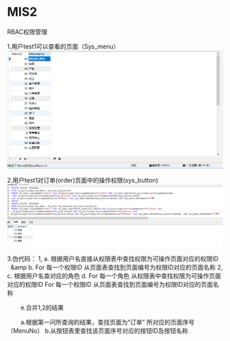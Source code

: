 # MIS2
RBAC权限管理

1.用户test1可以查看的页面（Sys_menu）
![image](https://github.com/neverever03/MIS2/blob/master/RBAC1.PNG)

2.用户test1对订单(order)页面中的操作权限(sys_button)
![image](https://github.com/neverever03/MIS2/blob/master/RBAC2.PNG)

3.伪代码：
      1,  a.	根据用户名直接从权限表中查找权限为可操作页面对应的权限ID
     &amp  b.  For 每一个权限ID
			            从页面表查找到页面编号为权限ID对应的页面名称	
      2,  c.   根据用户名查对应的角色
          d.   For 每一个角色
                    从权限表中查找权限为可操作页面对应的权限ID
		                      For 每一个权限ID
			                        从页面表查找到页面编号为权限ID对应的页面名称	
	
          e.合并1,2的结果
          
          
          
          
          a.根据第一问所查询的结果，查找页面为“订单” 所对应的页面序号（MenuNo）
          b.从按钮表里查找该页面序号对应的按钮ID及按钮名称
          
